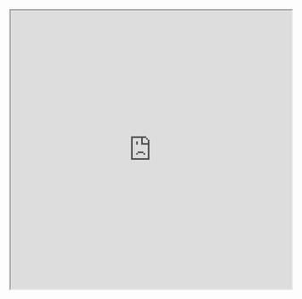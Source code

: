 
<script>
function myFunction() {
var frames = document.getElementsByTagName("iframe");
for (i = 0; i < frames.length; i++) {
      frames[i].style.height=frames[i].contentDocument.body.scrollHeight + 16 + 'px';
  }
}
window.addEventListener("load", myFunction);
window.addEventListener("resize", myFunction);
document.getElementsByTagName("iframe")[0].contentWindow.addEventListener("input", myFunction);
document.getElementsByTagName("iframe")[0].contentWindow.addEventListener("change", myFunction);
document.getElementsByTagName("iframe")[0].contentWindow.addEventListener("submit", myFunction);
</script>

<style>
iframe {
 width:100%;
 min-height: 500px !important;
}}
</style>

<iframe src="https://fergustaylor.github.io/Dev/Search/example.html">
</iframe>